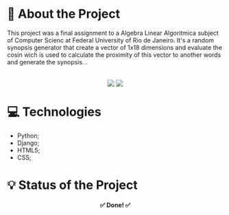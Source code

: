 # 📑 About the Project
This project was a final assignment to a Algebra Linear Algoritmica subject of Computer Scienc at Federal University of Rio de Janeiro. It's a random synopsis generator that create a vector of 1x18 dimensions and evaluate the cosin wich is used to calculate the proximity of this vector to another words and generate the synopsis. .<br/><br/>
<div align="center">
  <a href="https://randopsys.herokuapp.com" target="_blank"><img align="center" src="https://img.shields.io/badge/PREVIEW-CLIQUE%20AQUI-red?style=plastic"/></a>
  <img align="center" src="https://img.shields.io/github/stars/dmaxadu/Randopsys?color=yellow&label=%F0%9F%8C%9F&style=plastic"/>
</div>

# 💻 Technologies
- Python;
- Django;
- HTML5;
- CSS;

# 💡 Status of the Project

<h4 align="center">✅ Done!  ✅</h4>
